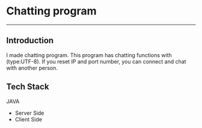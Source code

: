# Chatting program
<hr>

<h2> Introduction</h2>
I made chatting program. This program has chatting functions with (type:UTF-8). If you reset IP and port number, you can connect and chat with another person. 


<h2>Tech Stack </h2> 
JAVA


* Server Side
* Client Side
